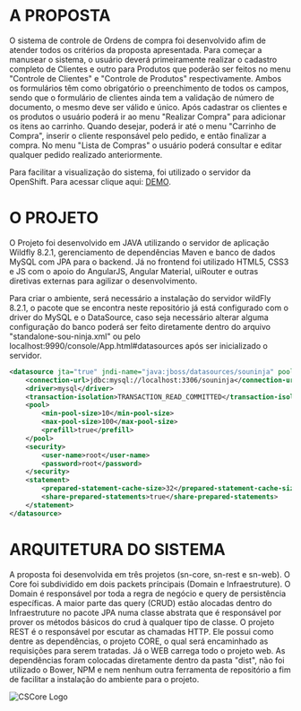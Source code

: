 # A PROPOSTA #

O sistema de controle de Ordens de compra foi desenvolvido afim de atender todos os critérios da proposta apresentada. Para começar a manusear o sistema, o usuário deverá primeiramente realizar o cadastro completo de Clientes e outro para Produtos que poderão ser feitos no menu "Controle de Clientes" e "Controle de Produtos" respectivamente. Ambos os formulários têm como obrigatório o preenchimento de todos os campos, sendo que o formulário de clientes ainda tem a validação de número de documento, o mesmo deve ser válido e único.
Após cadastrar os clientes e os produtos o usuário poderá ir ao menu "Realizar Compra" para adicionar os itens ao carrinho. Quando desejar, poderá ir até o menu "Carrinho de Compra", inserir o cliente responsável pelo pedido, e então finalizar a compra. No menu "Lista de Compras" o usuário poderá consultar e editar qualquer pedido realizado anteriormente.

Para facilitar a visualização do sistema, foi utilizado o servidor da OpenShift.
Para acessar clique aqui: [DEMO](link).



# O PROJETO #

O Projeto foi desenvolvido em JAVA utilizando o servidor de aplicação Wildfly 8.2.1, gerenciamento de dependências Maven e banco de dados MySQL com JPA para o backend. Já no frontend foi utilizado HTML5, CSS3 e JS com o apoio do AngularJS, Angular Material, uiRouter e outras diretivas externas para agilizar o desenvolvimento.

Para criar o ambiente, será necessário a instalação do servidor wildFly 8.2.1, o pacote que se encontra neste repositório já está configurado com o driver do MySQL e o DataSource, caso seja necessário alterar alguma configuração do banco poderá ser feito diretamente dentro do arquivo "standalone-sou-ninja.xml" ou pelo localhost:9990/console/App.html#datasources após ser inicializado o servidor.

```xml
<datasource jta="true" jndi-name="java:jboss/datasources/souninja" pool-name="souninja" enabled="true" use-java-context="true" use-ccm="true">
    <connection-url>jdbc:mysql://localhost:3306/souninja</connection-url>
    <driver>mysql</driver>
    <transaction-isolation>TRANSACTION_READ_COMMITTED</transaction-isolation>
    <pool>
        <min-pool-size>10</min-pool-size>
        <max-pool-size>100</max-pool-size>
        <prefill>true</prefill>
    </pool>
    <security>
        <user-name>root</user-name>
        <password>root</password>
    </security>
    <statement>
        <prepared-statement-cache-size>32</prepared-statement-cache-size>
        <share-prepared-statements>true</share-prepared-statements>
    </statement>
</datasource>
```
# ARQUITETURA DO SISTEMA #

A proposta foi desenvolvida em três projetos (sn-core, sn-rest e sn-web).
O Core foi subdividido em dois packets príncipais (Domain e Infraestruture). O Domain é responsável por toda a regra de negócio e query de persistência específicas. A maior parte das query (CRUD) estão alocadas dentro do Infraestruture no pacote JPA numa classe abstrata que é responsável por prover os métodos básicos do crud à qualquer tipo de classe.
O projeto REST é o responsável por escutar as chamadas HTTP. Ele possui como dentre as dependências, o projeto CORE, o qual será encaminhado as requisições para serem tratadas.
Já o WEB carrega todo o projeto web. As dependências foram colocadas diretamente dentro da pasta "dist", não foi utilizado o Bower, NPM e nem nenhum outra ferramenta de repositório a fim de facilitar a instalação do ambiente para o projeto.

![CSCore Logo](https://s3.amazonaws.com/dev.static.status.life/arquitetura.PNG)




